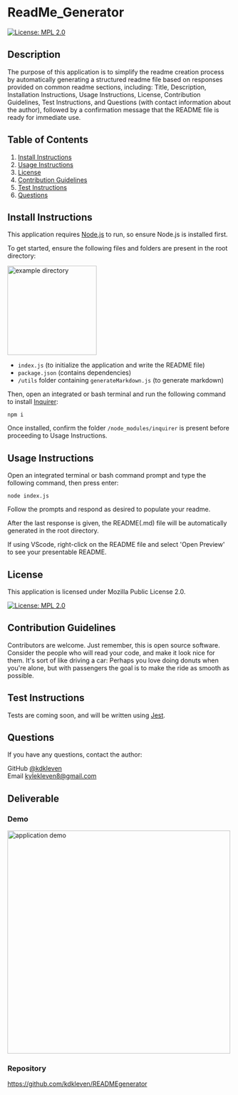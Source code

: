 # ReadMe_Generator

[![License: MPL 2.0](https://img.shields.io/badge/License-MPL%202.0-brightgreen.svg)](https://opensource.org/licenses/MPL-2.0)

## Description

The purpose of this application is to simplify the readme creation process by automatically generating a structured readme file based on responses provided on common readme sections, including: Title, Description, Installation Instructions, Usage Instructions, License, Contribution Guidelines, Test Instructions, and Questions (with contact information about the author), followed by a confirmation message that the README file is ready for immediate use.
      
## Table of Contents
1. [Install Instructions](#install-instructions)
2. [Usage Instructions](#usage-instructions)
3. [License](#license)
4. [Contribution Guidelines](#contribution-guidelines)
5. [Test Instructions](#test-instructions)
6. [Questions](#questions)

## Install Instructions

This application requires [Node.js](https://nodejs.org/en/) to run, so ensure Node.js is installed first.  

To get started, ensure the following files and folders are present in the root directory: 
  

<img src="develop/assets/example_directory.JPG" width="200" alt="example directory">

  
* ```index.js``` (to initialize the application and write the README file)
* ```package.json``` (contains dependencies)
* ```/utils``` folder containing ```generateMarkdown.js``` (to generate markdown)

Then, open an integrated or bash terminal and run the following command to install [Inquirer](https://www.npmjs.com/package/inquirer):

    npm i  

Once installed, confirm the folder ```/node_modules/inquirer``` is present before proceeding to Usage Instructions.
 
## Usage Instructions

Open an integrated terminal or bash command prompt and type the following command, then press enter: 

    node index.js

Follow the prompts and respond as desired to populate your readme.  

After the last response is given, the README(.md) file will be automatically generated in the root directory.  

If using VScode, right-click on the README file and select 'Open Preview' to see your presentable README.

## License
  
This application is licensed under Mozilla Public License 2.0.

  [![License: MPL 2.0](https://img.shields.io/badge/License-MPL%202.0-brightgreen.svg)](https://opensource.org/licenses/MPL-2.0)

## Contribution Guidelines

Contributors are welcome. Just remember, this is open source software. Consider the people who will read your code, and make it look nice for them. It's sort of like driving a car: Perhaps you love doing donuts when you're alone, but with passengers the goal is to make the ride as smooth as possible.

## Test Instructions

Tests are coming soon, and will be written using [Jest](https://jestjs.io/).

## Questions

If you have any questions, contact the author:  

GitHub [@kdkleven](https://github.com/kdkleven)  
Email [kylekleven8@gmail.com](mailto:kylekleven8@gmail.com)

## Deliverable

### Demo

<img src="develop/assets/readmeGeneratorDemo.gif" width="500" alt="application demo">

### Repository

https://github.com/kdkleven/READMEgenerator

